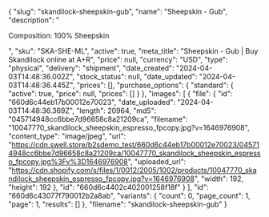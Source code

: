{
  "slug": "skandilock-sheepskin-gub",
  "name": "Sheepskin - Gub",
  "description": "<p>Composition: 100% Sheepskin</p>",
  "sku": "SKA-SHE-ML",
  "active": true,
  "meta_title": "Sheepskin - Gub | Buy Skandilock online at A+R",
  "price": null,
  "currency": "USD",
  "type": "physical",
  "delivery": "shipment",
  "date_created": "2024-04-03T14:48:36.002Z",
  "stock_status": null,
  "date_updated": "2024-04-03T14:48:36.445Z",
  "prices": [],
  "purchase_options": {
    "standard": {
      "active": true,
      "price": null,
      "prices": []
    }
  },
  "images": [
    {
      "file": {
        "id": "660d6c44eb17b00012e70023",
        "date_uploaded": "2024-04-03T14:48:36.369Z",
        "length": 20964,
        "md5": "045714948cc6bbe7d96658c8a21209ca",
        "filename": "10047770_skandilock_sheepskin_espresso_fpcopy.jpg?v=1646976908",
        "content_type": "image/jpeg",
        "url": "https://cdn.swell.store/b2sdemo_test/660d6c44eb17b00012e70023/045714948cc6bbe7d96658c8a21209ca/10047770_skandilock_sheepskin_espresso_fpcopy.jpg%3Fv%3D1646976908",
        "uploaded_url": "https://cdn.shopify.com/s/files/1/0012/2005/1002/products/10047770_skandilock_sheepskin_espresso_fpcopy.jpg?v=1646976908",
        "width": 192,
        "height": 192
      },
      "id": "660d6c4402c402001258f18f"
    }
  ],
  "id": "660d6c43077f790012b2a8ab",
  "variants": {
    "count": 0,
    "page_count": 1,
    "page": 1,
    "results": []
  },
  "filename": "skandilock-sheepskin-gub"
}